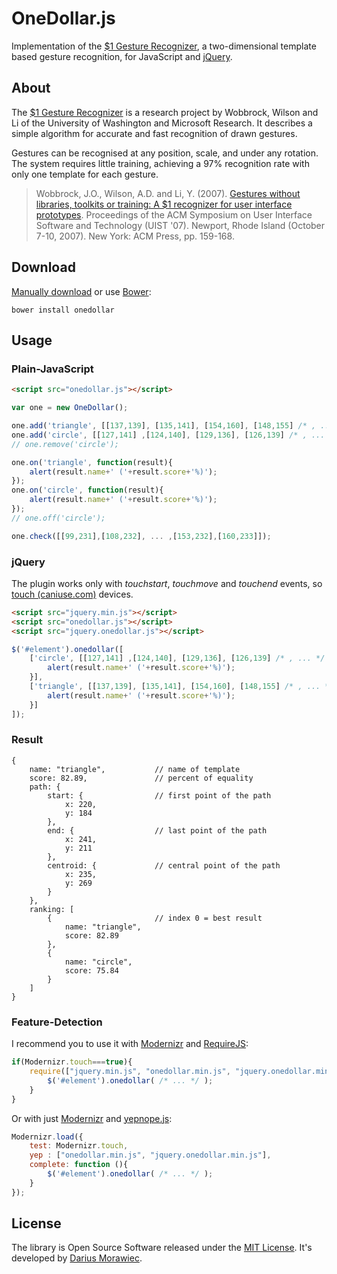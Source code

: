 # OneDollar.js

Implementation of the [$1 Gesture Recognizer](http://depts.washington.edu/aimgroup/proj/dollar/), a two-dimensional template based gesture recognition, for JavaScript and [jQuery](http://jquery.com/).


## About

The [$1 Gesture Recognizer](http://depts.washington.edu/aimgroup/proj/dollar/) is a research project by Wobbrock, Wilson and Li of the University of Washington and Microsoft Research. It describes a simple algorithm for accurate and fast recognition of drawn gestures.

Gestures can be recognised at any position, scale, and under any rotation. The system requires little training, achieving a 97% recognition rate with only one template for each gesture.

> Wobbrock, J.O., Wilson, A.D. and Li, Y. (2007). [Gestures without libraries, toolkits or training: A $1 recognizer for user interface prototypes](http://faculty.washington.edu/wobbrock/pubs/uist-07.1.pdf). Proceedings of the ACM Symposium on User Interface Software and Technology (UIST '07). Newport, Rhode Island (October 7-10, 2007). New York: ACM Press, pp. 159-168.

## Download

[Manually download](https://github.com/voidplus/onedollar-coffeescript/archive/master.zip) or use [Bower](https://github.com/twitter/bower):

```
bower install onedollar
```


## Usage

### Plain-JavaScript

```html
<script src="onedollar.js"></script>	
```

```javascript
var one = new OneDollar();

one.add('triangle', [[137,139], [135,141], [154,160], [148,155] /* , ... */ ]);
one.add('circle', [[127,141] ,[124,140], [129,136], [126,139] /* , ... */ ]);
// one.remove('circle');

one.on('triangle', function(result){
	alert(result.name+' ('+result.score+'%)');
});
one.on('circle', function(result){
	alert(result.name+' ('+result.score+'%)');
});
// one.off('circle');

one.check([[99,231],[108,232], ... ,[153,232],[160,233]]);
```

### jQuery

The plugin works only with *touchstart*, *touchmove* and *touchend* events, so [touch (caniuse.com)](http://caniuse.com/#feat=touch) devices.

```html
<script src="jquery.min.js"></script>
<script src="onedollar.js"></script>
<script src="jquery.onedollar.js"></script>
```

```javascript
$('#element').onedollar([
	['circle', [[127,141] ,[124,140], [129,136], [126,139] /* , ... */ ], function(result){
		alert(result.name+' ('+result.score+'%)');
	}],
	['triangle', [[137,139], [135,141], [154,160], [148,155] /* , ... */ ], function(result){
		alert(result.name+' ('+result.score+'%)');
	}]
]);
```

### Result

```
{
	name: "triangle",			// name of template
	score: 82.89,				// percent of equality
	path: {
		start: {				// first point of the path
			x: 220,
			y: 184
		},
		end: {					// last point of the path
			x: 241,
			y: 211
		},
		centroid: {				// central point of the path
			x: 235,
			y: 269
		}
	},
	ranking: [
		{						// index 0 = best result
			name: "triangle",
			score: 82.89
		},
		{
			name: "circle",
			score: 75.84		
		}
	]
}
```

### Feature-Detection

I recommend you to use it with [Modernizr](https://github.com/Modernizr/Modernizr) and [RequireJS](https://github.com/jrburke/requirejs):

```javascript
if(Modernizr.touch===true){
	require(["jquery.min.js", "onedollar.min.js", "jquery.onedollar.min.js"], function($){
		$('#element').onedollar( /* ... */ );
	}
}
```

Or with just [Modernizr](https://github.com/Modernizr/Modernizr) and [yepnope.js](https://github.com/SlexAxton/yepnope.js):

```javascript
Modernizr.load({
	test: Modernizr.touch,
	yep : ["onedollar.min.js", "jquery.onedollar.min.js"],
	complete: function (){
		$('#element').onedollar( /* ... */ );
	}
});
```

## License

The library is Open Source Software released under the [MIT License](https://raw.github.com/voidplus/onedollar-coffeescript/master/MIT-LICENSE.txt). It's developed by [Darius Morawiec](http://voidplus.de).